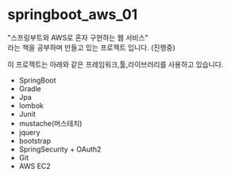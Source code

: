 # springboot_aws_01

"스프링부트와 AWS로 혼자 구현하는 웹 서비스"   
라는 책을 공부하며 만들고 있는 프로젝트 입니다. (진행중)   

이 프로젝트는 아래와 같은 프레임워크,툴,라이브러리를 사용하고 있습니다.
* SpringBoot 
* Gradle
* Jpa
* lombok
* Junit
* mustache(머스테치)
* jquery
* bootstrap
* SpringSecurity + OAuth2
* Git
* AWS EC2

